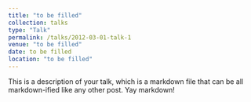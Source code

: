 ```yaml
---
title: "to be filled"
collection: talks
type: "Talk"
permalink: /talks/2012-03-01-talk-1
venue: "to be filled"
date: to be filled
location: "to be filled"
---
```


This is a description of your talk, which is a markdown file that can be all markdown-ified like any other post. Yay markdown!
